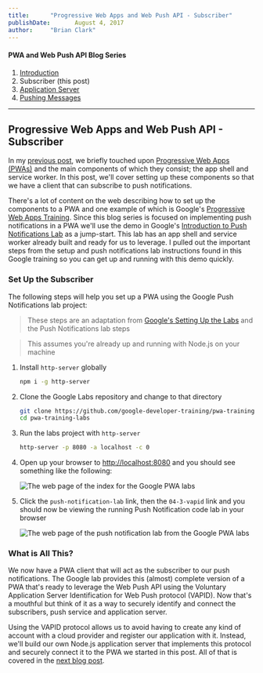 ```yaml
---
title:      "Progressive Web Apps and Web Push API - Subscriber"
publishDate:       August 4, 2017
author:     "Brian Clark"
---
```

#### PWA and Web Push API Blog Series

1. [Introduction](/2017/06/15/pwa-web-push)
2. Subscriber (this post)
3. [Application Server](/2017/08/22/pwa-web-push-3)
4. [Pushing Messages](/2017/10/18/pwa-web-push-4)

----------

## Progressive Web Apps and Web Push API - Subscriber
In my [previous post](/2017/06/15/pwa-web-push), we briefly touched upon [Progressive Web Apps (PWAs)](https://en.wikipedia.org/wiki/Progressive_web_app) and the main components of which they consist; the app shell and service worker. In this post, we'll cover setting up these components so that we have a client that can subscribe to push notifications.

There's a lot of content on the web describing how to set up the components to a PWA and one example of which is Google's [Progressive Web Apps Training](https://developers.google.com/web/ilt/pwa/). Since this blog series is focused on implementing push notifications in a PWA we'll use the demo in Google's [Introduction to Push Notifications Lab](https://developers.google.com/web/ilt/pwa/lab-integrating-web-push) as a jump-start. This lab has an app shell and service worker already built and ready for us to leverage. I pulled out the important steps from the setup and push notifications lab instructions found in this Google training so you can get up and running with this demo quickly.

### Set Up the Subscriber
The following steps will help you set up a PWA using the Google Push Notifications lab project:

> These steps are an adaptation from [Google's Setting Up the Labs](https://developers.google.com/web/ilt/pwa/setting-up-the-labs) and the Push Notifications lab steps

> This assumes you're already up and running with Node.js on your machine

1. Install `http-server` globally

   ```bash
   npm i -g http-server
   ```

2. Clone the Google Labs repository and change to that directory

   ```bash
   git clone https://github.com/google-developer-training/pwa-training-labs.git
   cd pwa-training-labs
   ```

3. Run the labs project with `http-server`

   ```bash
   http-server -p 8080 -a localhost -c 0
   ```

4. Open up your browser to [http://localhost:8080](http://localhost:8080) and you should see something like the following:

    <img src="/assets/old-posts/img/pwa-web-push-2/google-pwa-lab-index.png" alt="The web page of the index for the Google PWA labs">

5. Click the `push-notification-lab` link, then the `04-3-vapid` link and you should now be viewing the running Push Notification code lab in your browser

   <img src="/assets/old-posts/img/pwa-web-push-2/google-pwa-lab-push-notification.png" alt="The web page of the push notification lab from the Google PWA labs">

### What is All This?
We now have a PWA client that will act as the subscriber to our push notifications. The Google lab provides this (almost) complete version of a PWA that's ready to leverage the Web Push API using the Voluntary Application Server Identification for Web Push protocol (VAPID). Now that's a mouthful but think of it as a way to securely identify and connect the subscribers, push service and application server. 

Using the VAPID protocol allows us to avoid having to create any kind of account with a cloud provider and register our application with it. Instead, we'll build our own Node.js application server that implements this protocol and securely connect it to the PWA we started in this post. All of that is covered in the [next blog post](/2017/08/22/pwa-web-push-3).